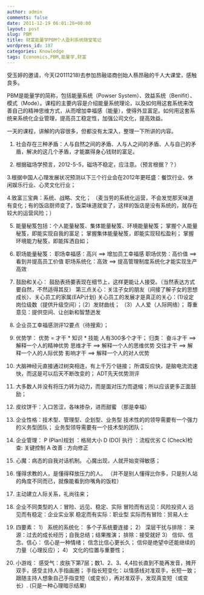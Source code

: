 ```yaml
---
author: admin
comments: false
date: 2011-12-19 06:01:28+00:00
layout: post
slug: PBM
title: 财富能量学PBM个人盈利系统随堂笔记
wordpress_id: 187
categories: Knowledge
tags: Economics,PBM,能量学,财富
---
```


受玉婷的邀请，今天(20111218)去参加昂融谘商创始人蔡昂融的千人大课堂，感触良多。

PBM是能量学的简称，包括能量系统（Powser System）、效益系统（Benifit）、模式（Mode）。课程的主要内容是介绍能量系统理论，以及如何用这套系统来改善自己的精神思维方式，从而增加幸福感（能量），使得外显富足。如何用这套系统来系统化企业管理，提高员工稳定性，加强公司文化，提高效益。

一天的课程，讲解的内容很多，但都没有太深入，整理一下所讲的内容。

1. 社会存在三种矛盾：人与自然之间的矛盾、人与人之间的矛盾、人与自己的矛盾，解决的这几个矛盾，才能赢得身心钱财的富足。

2. 根据磁场学预言，2012-5-5，磁场不稳定，应注意。（预言根据？？）

3.根据中国人心理发展状况预测以下三个行业会在2012年更旺盛：餐饮行业、休闲娱乐行业、心灵文化行业；

4.致富三宝典：系统、战略、文化；
     （麦当劳的系统化运营，不会发觉那天味道有变化；有的饭店厨师变了，饭菜味道就变了，这样的饭店是没有系统的，就存在较大的运营风险；）

5. 能量秘笈包括：个人能量秘笈、集体能量秘笈、环境能量秘笈；
      掌握个人能量秘笈，即能实现自我的富足；
      掌握集体能量秘笈，即能实现轻松盈利；
      掌握环境能力秘笈，即能挥洒自如；
      
6. 职场能量秘笈：
      职场幸福感：高兴  ==> 增加员工幸福感
      职场优势：高价值  ==> 看到并提高员工价值
      职场系统化：高效  ==> 提高管理制度系统化才能实现生产高效
      
7. 鼓励和关心：
      鼓励表扬要表现在细节上，这样更能让人接受。（当然表达方式要自然，不然适得其反）
      第三点关心：关注子女的朋友（间接了解子女的思想成长）、关心员工的家属(EAP计划)
      关心员工的发展才是真正的关心：(1)设定岗位级数（提供升级空间）；（2）发财曲线； （3）人人爱（人际网络）；
      尊重意见：提供空间、让创新和智慧迸发

8. 企业员工幸福感测评12要点（待搜索）；

9. 优势学：
    优势 = 才干 * 知识 * 技能
    人有300多个才干；
    归类：
        奋斗才干 ==> 解释一个人的精神优势
        思维才干 ==> 解释一个人的思维优势
        交往才干 ==> 解释一个人的人际优势
        影响才干 ==> 解释一个人的对人优势

10. 大脑神经元直接通过树突相连，有上千万个链接； 所谓反应快，是脑电流流速快，而这是可以后天不断改变的；
     ADT先天优势测评

11. 大多数人并没有将压力转为动力，而是面对压力而退缩；所以应该更多正面鼓励；

12. 皮纹饼干：入口苦涩，各味掺杂，进而甜蜜 （那是幸福）

13. 企业性格：技术型、管理型、企划型、业务型
    技术性的的领导需要有一个强力的义务型团队；
    业务型领导需要有一个技术型的团队；
    
14. 企业管理：
    P (Plan)规划 ：格局大小
    D (DO)  执行 ：流程优劣
    C (Check)检查: 关键控制
    A       改善 : 方向修正
    
15. 心魔：病态的自我对话机制。 心魔出现，人就开始变得敏感；

16. 懂得求教的人，是懂得释放压力的人。 （并不是别人懂得比你多，只是别人站的角度不同而已，就像能看到你嘴角的饭粒）

17. 主动建立人际关系，礼尚往来；

18. 企业不同类型的人：冒险、远见、稳定、实际
     冒险而有远见：风险投资人
     远见而有稳定：企业实业家
     稳定而有实际：职业型
     实际而有冒险：贸易人士
    
19. 四要素：
    1） 系统的系统化： 多个子系统要连接；
    2） 深层干扰与排除：
        来源：过去的成长经历；自我总结；结果推演；
        排除：接受就好
    3） 信仰、信念、信心：
        信心是一种情绪；
        信念比信心更长久；
        信仰是绝望中还能继续的力量（心理反应）；
    4） 文化的位置与重要性；
    
20. 小游戏：
    感受气：皮肤下第7层；数1、2、3、4,4拉长直到不能再发音，摊开双手，感受主持人手指画圈；
    手指长短变化：以情感线对准双手，长短一致；跟随主持人想象自己手指变短（或变长），再对准双手，发现真变短（或变长）. (只是一种心理暗示结果)
